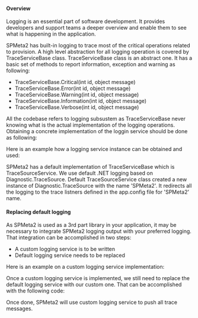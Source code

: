 ﻿---
Title: Custom logging
Order: 600
---

#### Overview
Logging is an essential part of software development. 
It provides developers and support teams a deeper overview and enable them to see what is happening in the application. 

SPMeta2 has built-in logging to trace most of the critical operations related to provision. 
A high level abstraction for all logging operation is covered by TraceServiceBase class. TraceServiceBase class is an abstract one. It has a basic set of methods to report information, exception and warning as following:
* TraceServiceBase.Critical(int id, object message)
* TraceServiceBase.Error(int id, object message)
* TraceServiceBase.Warning(int id, object message)
* TraceServiceBase.Information(int id, object message)
* TraceServiceBase.Verbose(int id, object message)

All the codebase refers to logging subsustem as TraceServiceBase never knowing what is the actual implementation of the logging operations.
Obtaining a concrete implementation of the loggin service should be done as following:

Here is an example how a logging service instance can be obtained and used:
<a href="_samples/writing-custom-logging-GetDefaultTraceServiceInstance.sample-ref"></a>

SPMeta2 has a default implementation of TraceServiceBase which is TraceSourceService. We use default .NET logging based on Diagnostic.TraceSource. 
Default TraceSourceService class created a new instance of Diagnostic.TraceSource with the name 'SPMeta2'. It redirects all the logging to the trace listners defined in the app.config file for 'SPMeta2' name.

#### Replacing default logging
As SPMeta2 is used as a 3rd part library in your application, it may be necessary to integrate SPMeta2 logging output with your preferred logging. 
That integration can be accomplished in two steps:
* A custom logging service is to be written
* Default logging service needs to be replaced

Here is an example on a custom logging service implementation:
<a href="_samples/writing-custom-logging-CustomLoggingServiceClass.sample-ref"></a>

Once a custom logging service is implemented, we still need to replace the default logging service with our custom one. That can be accomplished with the following code:
<a href="_samples/writing-custom-logging-RegisterCustomLogginService.sample-ref"></a>

Once done, SPMeta2 will use custom logging service to push all trace messages.